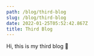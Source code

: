```yaml
---
path: /blog/third-blog
slug: /blog/third-blog
date: 2022-01-25T05:52:42.867Z
title: Third Blog
---
```


Hi, this is my third blog 🙌
